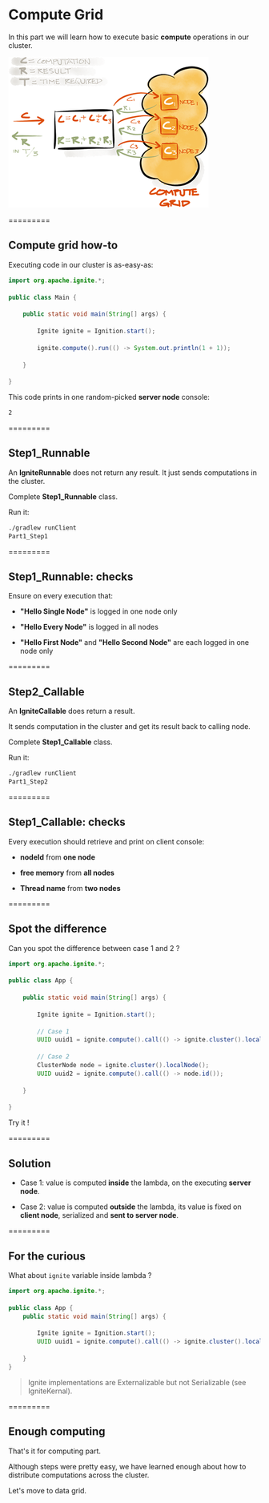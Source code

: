 # Compute Grid

In this part we will learn how to execute basic **compute** operations in our cluster.

![img](img/compute-grid.png)

=========
## Compute grid how-to

Executing code in our cluster is as-easy-as:

```java
import org.apache.ignite.*;

public class Main {

    public static void main(String[] args) {

        Ignite ignite = Ignition.start();

        ignite.compute().run(() -> System.out.println(1 + 1));

    }

}
```
This code prints in one random-picked **server node** console: 
```bash
2
```

=========
## Step1_Runnable

An **IgniteRunnable** does not return any result. It just sends computations in the cluster.

Complete **Step1_Runnable** class.

Run it:
```bash
./gradlew runClient
Part1_Step1
```

=========
## Step1_Runnable: checks

Ensure on every execution that:

 - **"Hello Single Node"** is logged in one node only

 - **"Hello Every Node"** is logged in all nodes

 - **"Hello First Node"** and **"Hello Second Node"** are each logged in one node only

=========
## Step2_Callable

An **IgniteCallable** does return a result.

It sends computation in the cluster and get its result back to calling node.

Complete **Step1_Callable** class.

Run it:
```bash
./gradlew runClient
Part1_Step2
```

=========
## Step1_Callable: checks

Every execution should retrieve and print on client console:

- **nodeId** from **one node**

- **free memory** from **all nodes**

- **Thread name** from **two nodes**


=========
## Spot the difference

Can you spot the difference between case 1 and 2 ?

```java
import org.apache.ignite.*;

public class App {

    public static void main(String[] args) {

        Ignite ignite = Ignition.start();

        // Case 1
        UUID uuid1 = ignite.compute().call(() -> ignite.cluster().localNode().id());

        // Case 2
        ClusterNode node = ignite.cluster().localNode();
        UUID uuid2 = ignite.compute().call(() -> node.id());

    }

}
```

Try it !

=========
## Solution

- Case 1: value is computed **inside** the lambda, on the executing **server node**.

- Case 2: value is computed **outside** the lambda, its value is fixed on **client node**, serialized and **sent to server node**.

=========
## For the curious

What about `ignite` variable inside lambda ?

```java
import org.apache.ignite.*;

public class App {
    public static void main(String[] args) {

        Ignite ignite = Ignition.start();
        UUID uuid1 = ignite.compute().call(() -> ignite.cluster().localNode().id());

    }
}
```

>Ignite implementations are Externalizable but not Serializable (see IgniteKernal).

=========
## Enough computing

That's it for computing part.

Although steps were pretty easy, we have learned enough about how to distribute computations across the cluster.

Let's move to data grid.
